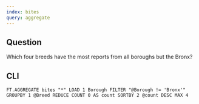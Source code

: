 ```yaml
---
index: bites
query: aggregate
---
```


## Question

Which four breeds have the most reports from all boroughs but the Bronx?

## CLI

```
FT.AGGREGATE bites "*" LOAD 1 Borough FILTER "@Borough != 'Bronx'" GROUPBY 1 @Breed REDUCE COUNT 0 AS count SORTBY 2 @count DESC MAX 4
```